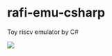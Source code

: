# rafi-emu-csharp
Toy riscv emulator by C#

![](https://github.com/fjt7tdmi/rafi-emu-csharp/workflows/run-test/badge.svg)